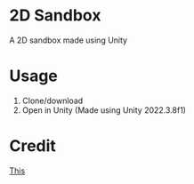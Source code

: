 # 2D Sandbox

A 2D sandbox made using Unity

# Usage

1. Clone/download
2. Open in Unity (Made using Unity 2022.3.8f1)

# Credit

[This](https://www.youtube.com/playlist?list=PLn1X2QyVjFVDE9syarF1HoUFwB_3K7z2y)
